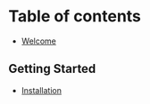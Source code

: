 # Table of contents

* [Welcome](README.md)

## Getting Started

* [Installation](getting-started/installation.md)
